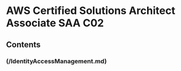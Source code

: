 # AWS Certified Solutions Architect Associate SAA C02





## Contents

### (/IdentityAccessManagement.md)

